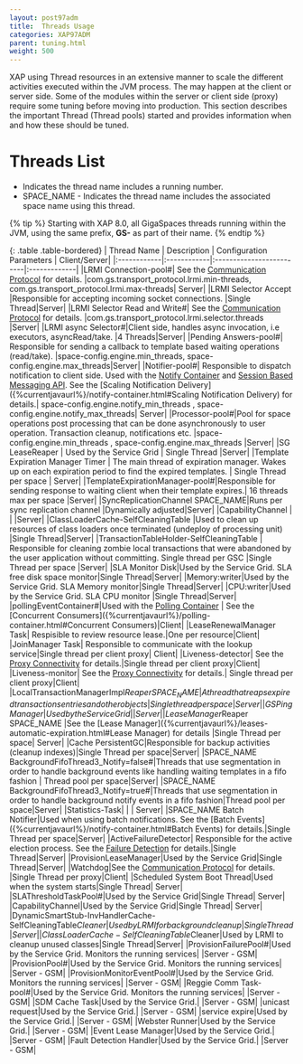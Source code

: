 ```yaml
---
layout: post97adm
title:  Threads Usage
categories: XAP97ADM
parent: tuning.html
weight: 500
---
```





XAP using Thread resources in an extensive manner to scale the different activities executed within the JVM process. The may happen at the client or server side. Some of the modules within the server or client side (proxy) require some tuning before moving into production. This section describes the important Thread (Thread pools) started and provides information when and how these should be tuned.

# Threads List

- Indicates the thread name includes a running number.
- SPACE_NAME - Indicates the thread name includes the associated space name using this thread.

{% tip %}
Starting with XAP 8.0, all GigaSpaces threads running within the JVM, using the same prefix, **GS-** as part of their name.
{% endtip %}

{: .table .table-bordered}
| Thread Name | Description | Configuration Parameters | Client/Server|
|:------------|:------------|:-------------------------|:-------------|
|LRMI Connection-pool#| See the [Communication Protocol](./tuning-communication-protocol.html) for details. |com.gs.transport\_protocol.lrmi.min-threads, com.gs.transport\_protocol.lrmi.max-threads| Server|
|LRMI Selector Accept |Responsible for accepting incoming socket connections. |Single Thread|Server|
|LRMI Selector Read and Write#| See the [Communication Protocol](./tuning-communication-protocol.html) for details. |com.gs.transport_protocol.lrmi.selector.threads |Server|
|LRMI async Selector#|Client side, handles async invocation, i.e executors, asyncRead/take. |4 Threads|Server|
|Pending Answers-pool#| Responsible for sending a callback to template based waiting  operations (read/take). |space-config.engine.min\_threads, space-config.engine.max\_threads|Server|
|Notifier-pool#| Responsible to dispatch notification to client side. Used with the [Notify Container]({%currentjavaurl%}/notify-container.html) and [Session Based Messaging API]({%currentjavaurl%}/session-based-messaging-api.html). See the [Scaling Notification Delivery]({%currentjavaurl%}/notify-container.html#Scaling Notification Delivery) for details.| space-config.engine.notify\_min\_threads , space-config.engine.notify\_max\_threads| Server|
|Processor-pool#|Pool for space operations post processing that can be done asynchronously to user operation. Transaction cleanup, notifications etc.  |space-config.engine.min\_threads , space-config.engine.max\_threads |Server|
|SG LeaseReaper  | Used by the Service Grid | Single Thread |Server|
|Template Expiration Manager Timer | The main thread of expiration manager. Wakes up on each expiration period to find the expired templates. | Single Thread per space | Server|
|TemplateExpirationManager-pool#|Responsible for sending response to waiting client when their template expires.| 16 threads max per space |Server|
|SyncReplicationChannel SPACE_NAME|Runs per sync replication channel |Dynamically adjusted|Server|
|CapabilityChannel  |  |  |Server|
|ClassLoaderCache-SelfCleaningTable |Used to clean up resources of class loaders once terminated (undeploy of processing unit) |Single Thread|Server|
|TransactionTableHolder-SelfCleaningTable | Responsible for cleaning zombie local transactions that were abandoned by the user application without committing. Single thread per GSC |Single Thread per space |Server|
|SLA Monitor Disk|Used by the Service Grid. SLA free disk space monitor|Single Thread|Server|
|Memory:writer|Used by the Service Grid. SLA Memory monitor|Single Thread|Server|
|CPU:writer|Used by the Service Grid. SLA CPU monitor |Single Thread|Server|
|pollingEventContainer#|Used with the [Polling Container]({%currentjavaurl%}/polling-container.html) | See the [Concurrent Consumers]({%currentjavaurl%}/polling-container.html#Concurrent Consumers)|Client|
|LeaseRenewalManager Task| Respisible to review resource lease.|One per resource|Client|
|JoinManager Task| Responsible to communicate with the lookup service|Single thread per client proxy| Client|
|Liveness-detector| See the [Proxy Connectivity](./tuning-proxy-connectivity.html) for details.|Single thread per client proxy|Client|
|Liveness-monitor| See the [Proxy Connectivity](./tuning-proxy-connectivity.html) for details.| Single thread per client proxy|Client|
|LocalTransactionManagerImpl$Reaper SPACE_NAME | A thread that reaps expired transactions entries and other objects| Single thread per space | Server|
|GSPingManager| Used by the Service Grid| |Server|
|LeaseManager$Reaper SPACE_NAME |See the [Lease Manager]({%currentjavaurl%}/leases-automatic-expiration.html#Lease Manager) for details |Single Thread per space| Server|
|Cache PersistentGC|Responsible for backup activities (cleanup indexes)|Single Thread per space|Server|
|SPACE\_NAME BackgroundFifoThread3\_Notify=false#|Threads that use segmentation in order to handle background events like handling waiting templates in a fifo fashion | Thread pool per space|Server|
|SPACE\_NAME BackgroundFifoThread3\_Notify=true#|Threads that use segmentation in order to handle background notify events  in a fifo fashion|Thread pool per space|Server|
|Statistics-Task| | | Server|
|SPACE\_NAME Batch Notifier|Used when using batch notifications. See the [Batch Events]({%currentjavaurl%}/notify-container.html#Batch Events) for details.|Single Thread per space|Server|
|ActiveFailureDetector| Responsible for the active election process. See the [Failure Detection](./troubleshooting-failure-detection.html) for details.|Single Thread|Server|
|ProvisionLeaseManager|Used by the Service Grid|Single Thread|Server|
|Watchdog|See the [Communication Protocol](./tuning-communication-protocol.html) for details. |Single Thread per proxy|Client|
|Scheduled System Boot Thread|Used when the system starts|Single Thread| Server|
|SLAThresholdTaskPool#|Used by the Service Grid|Single Thread| Server|
|CapabilityChannel|Used by the Service Grid|Single Thread| Server|
|DynamicSmartStub-InvHandlerCache-SelfCleaningTable$Cleaner|Used by LRMI for background cleanup|Single Thread|Server|
|ClassLoaderCache-SelfCleaningTable$Cleaner|Used by LRMI to cleanup unused classes|Single Thread|Server|
|ProvisionFailurePool#|Used by the Service Grid. Monitors the running services| |Server - GSM|
|ProvisionPool#|Used by the Service Grid. Monitors the running services| |Server - GSM|
|ProvisionMonitorEventPool#|Used by the Service Grid. Monitors the running services| |Server - GSM|
|Reggie Comm Task-pool#|Used by the Service Grid. Monitors the running services| |Server - GSM|
|SDM Cache Task|Used by the Service Grid.| |Server - GSM|
|unicast request|Used by the Service Grid.| |Server - GSM|
|service expire|Used by the Service Grid.| |Server - GSM|
|Webster Runner|Used by the Service Grid.| |Server - GSM|
|Event Lease Manager|Used by the Service Grid.| |Server - GSM|
|Fault Detection Handler|Used by the Service Grid.| |Server - GSM|
